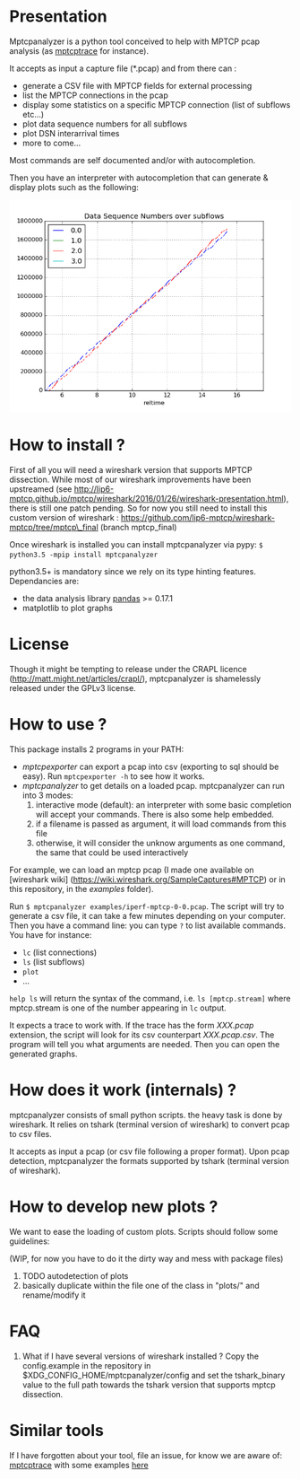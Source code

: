 
Presentation 
===

Mptcpanalyzer is a python tool conceived to help with MPTCP pcap analysis (as [mptcptrace] for instance). 

It accepts as input a capture file (\*.pcap) and from there can :
- generate a CSV file with MPTCP fields for external processing
- list the MPTCP connections in the pcap
- display some statistics on a specific MPTCP connection (list of subflows etc...)
- plot data sequence numbers for all subflows
- plot DSN interarrival times
- more to come...

Most commands are self documented and/or with autocompletion.

Then you have an interpreter with autocompletion that can generate & display plots such as the following:

![Data Sequence Number (DSN) per subflow plot](examples/dsn.png)

How to install ?
===

First of all you will need a wireshark version that supports MPTCP dissection. 
While most of our wireshark improvements have been upstreamed (see http://lip6-mptcp.github.io/mptcp/wireshark/2016/01/26/wireshark-presentation.html), there is still one patch pending. 
So for now you still need to install this custom version of wireshark :
https://github.com/lip6-mptcp/wireshark-mptcp/tree/mptcp\_final (branch mptcp\_final)

Once wireshark is installed you can install mptcpanalyzer via pypy:
`$ python3.5 -mpip install mptcpanalyzer`

python3.5+ is mandatory since we rely on its type hinting features.
Dependancies are:
- the data analysis library [pandas](http://pandas.pydata.org/) >= 0.17.1
- matplotlib to plot graphs

License
===
Though it might be tempting to release under the CRAPL licence (http://matt.might.net/articles/crapl/), mptcpanalyzer is shamelessly released under the GPLv3 license.


How to use ?
===

This package installs 2 programs in your PATH:
- *mptcpexporter* can export a pcap into csv (exporting to sql should be easy).
Run `mptcpexporter -h` to see how it works.
- *mptcpanalyzer* to get details on a loaded pcap. mptcpanalyzer can run into 3 modes:
  1. interactive mode (default): an interpreter with some basic completion will accept your commands. There is also some help embedded.
  2. if a filename is passed as argument, it will load commands from this file
  3. otherwise, it will consider the unknow arguments as one command, the same that could be used interactively

For example, we can load an mptcp pcap (I made one available on [wireshark wiki]
(https://wiki.wireshark.org/SampleCaptures#MPTCP) or in this repository, in the _examples_ folder).

Run  `$ mptcpanalyzer examples/iperf-mptcp-0-0.pcap`. The script will try to generate
a csv file, it can take a few minutes depending on your computer.
Then you have a command line: you can type `?` to list available commands. You have for instance:
- `lc` (list connections)
- `ls` (list subflows)
- `plot` 
- ...

`help ls` will return the syntax of the command, i.e. `ls [mptcp.stream]` where mptcp.stream is one of the number appearing 
in `lc` output.


It expects a trace to work with. If the trace has the form *XXX.pcap* extension, the script will look for its csv counterpart *XXX.pcap.csv*. The program will tell you what arguments are needed. Then you can open the generated graphs.

How does it work (internals) ?
===
mptcpanalyzer consists of small python scripts. the heavy task is done by wireshark.
It relies on tshark (terminal version of wireshark) to convert pcap to csv files.

It accepts as input a pcap (or csv file following a proper format). 
Upon pcap detection, mptcpanalyzer the formats supported by tshark (terminal version of wireshark).

How to develop new plots ?
===

We want to ease the loading of custom plots.
Scripts should follow some guidelines:

(WIP, for now you have to do it the dirty way and mess with package files)
1. TODO autodetection of plots
2. basically duplicate within the file one of the class in "plots/" and rename/modify it

FAQ
===

1. What if I have several versions of wireshark installed ?
Copy the config.example in the repository in $XDG_CONFIG_HOME/mptcpanalyzer/config and set
the tshark_binary value to the full path towards the tshark version that supports mptcp dissection.

Similar tools
===

If I have forgotten about your tool, file an issue, for know we are aware of:
[mptcptrace](https://bitbucket.org/bhesmans/mptcptrace) with some examples [here](http://blog.multipath-tcp.org/blog/html/2015/02/02/mptcptrace_demo.html)


[mptcptrace]: https://bitbucket.org/bhesmans/mptcptrace
